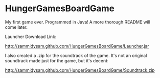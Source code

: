 HungerGamesBoardGame
====================

My first game ever.  Programmed in Java!  A more thorough README will come later.

Launcher Download Link:

http://sammidysam.github.com/HungerGamesBoardGame/Launcher.jar

I also created a .zip for the soundtrack of the game.  It's not an original soundtrack made just for the game, but it's decent:

http://sammidysam.github.com/HungerGamesBoardGame/Soundtrack.zip